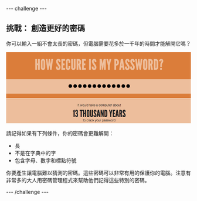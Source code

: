 --- challenge ---
## 挑戰： 創造更好的密碼

你可以輸入一組不會太長的密碼，但電腦需要花多於一千年的時間才能解開它嗎？

![screenshot](images/passwords-13000.png)

請記得如果有下列條件，你的密碼會更難解開：

+ 長
+ 不是在字典中的字
+ 包含字母、數字和標點符號

你要產生讓電腦難以猜測的密碼。這些密碼可以非常有用的保護你的電腦。注意有非常多的大人用密碼管理程式來幫助他們記得這些特別的密碼。



--- /challenge ---